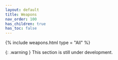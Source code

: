 ```yaml
---
layout: default
title: Weapons
nav_order: 100
has_children: true
has_toc: false
---
```

{% include weapons.html type = "All" %}

{: .warning }
This section is still under development.
